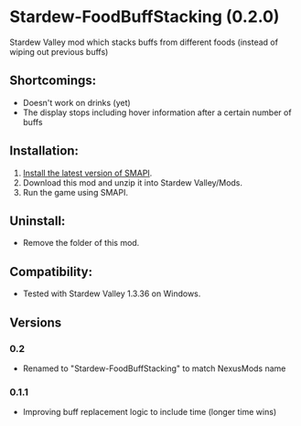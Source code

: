 # Stardew-FoodBuffStacking (0.2.0)
Stardew Valley mod which stacks buffs from different foods (instead of wiping out previous buffs)

## Shortcomings:
- Doesn't work on drinks (yet)
- The display stops including hover information after a certain number of buffs

## Installation:
1. [Install the latest version of SMAPI](https://smapi.io/).
2. Download this mod and unzip it into Stardew Valley/Mods.
3. Run the game using SMAPI.

## Uninstall:
- Remove the folder of this mod.

## Compatibility:
- Tested with Stardew Valley 1.3.36 on Windows.

## Versions
### 0.2
- Renamed to "Stardew-FoodBuffStacking" to match NexusMods name
### 0.1.1
- Improving buff replacement logic to include time (longer time wins)
